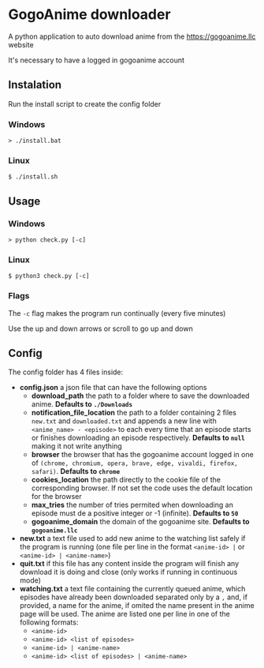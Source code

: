 # GogoAnime downloader

A python application to auto download anime from the https://gogoanime.llc website

It's necessary to have a logged in gogoanime account

## Instalation

Run the install script to create the config folder

### Windows

```
> ./install.bat
```

### Linux

```
$ ./install.sh
```

## Usage

### Windows

```
> python check.py [-c]
```

### Linux

```
$ python3 check.py [-c]
```

### Flags

The `-c` flag makes the program run continually (every five minutes)

Use the up and down arrows or scroll to go up and down

## Config

The config folder has 4 files inside:

- **config.json** a json file that can have the following options
  - **download_path** the path to a folder where to save the downloaded anime. **Defaults to `./Downloads`**
  - **notification_file_location** the path to a folder containing 2 files `new.txt` and `downloaded.txt` and appends a new line with `<anime_name> - <episode>` to each every time that an episode starts or finishes downloading an episode respectively. **Defaults to `null`** making it not write anything
  - **browser** the browser that has the gogoanime account logged in one of `(chrome, chromium, opera, brave, edge, vivaldi, firefox, safari)`. **Defaults to `chrome`**
  - **cookies_location** the path directly to the cookie file of the corresponding browser. If not set the code uses the default location for the browser
  - **max_tries** the number of tries permited when downloading an episode must de a positive integer or -1 (infinite). **Defaults to `50`**
  - **gogoanime_domain** the domain of the gogoanime site. **Defaults to `gogoanime.llc`**
- **new.txt** a text file used to add new anime to the watching list safely if the program is running (one file per line in the format `<anime-id> |` or `<anime-id> | <anime-name>`)
- **quit.txt** if this file has any content inside the program will finish any download it is doing and close (only works if running in continuous mode)
- **watching.txt** a text file containing the currently queued anime, which episodes have already been downloaded separated only by a `,` and, if provided, a name for the anime, if omited the name present in the anime page will be used. The anime are listed one per line in one of the following formats:
  - `<anime-id>`
  - `<anime-id> <list of episodes>`
  - `<anime-id> | <anime-name>`
  - `<anime-id> <list of episodes> | <anime-name>`
